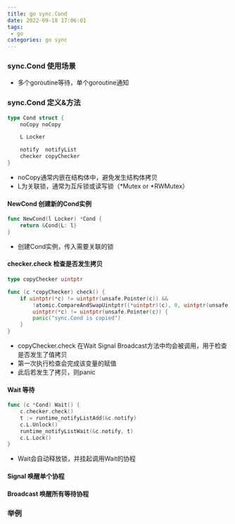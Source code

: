 ```yaml
---
title: go sync.Cond
date: 2022-09-18 17:06:01
tags: 
 - go
categories: go sync
---
```


### sync.Cond 使用场景
  - 多个goroutine等待，单个goroutine通知

### sync.Cond 定义&方法

```go
type Cond struct {
	noCopy noCopy

	L Locker

	notify  notifyList
	checker copyChecker
}
```
- noCopy通常内嵌在结构体中，避免发生结构体拷贝
- L为关联锁，通常为互斥锁或读写锁（*Mutex or *RWMutex）

#### NewCond 创建新的Cond实例
```go
func NewCond(l Locker) *Cond {
	return &Cond{L: l}
}
```
- 创建Cond实例，传入需要关联的锁

#### checker.check 检查是否发生拷贝
```go
type copyChecker uintptr

func (c *copyChecker) check() {
	if uintptr(*c) != uintptr(unsafe.Pointer(c)) &&
		!atomic.CompareAndSwapUintptr((*uintptr)(c), 0, uintptr(unsafe.Pointer(c))) &&
		uintptr(*c) != uintptr(unsafe.Pointer(c)) {
		panic("sync.Cond is copied")
	}
}
```
- copyChecker.check 在Wait Signal Broadcast方法中均会被调用，用于检查是否发生了值拷贝
- 第一次执行检查会完成该变量的赋值
- 此后若发生了拷贝，则panic

#### Wait 等待
```go
func (c *Cond) Wait() {
	c.checker.check()
	t := runtime_notifyListAdd(&c.notify)
	c.L.Unlock()
	runtime_notifyListWait(&c.notify, t)
	c.L.Lock()
}
```
- Wait会自动释放锁，并挂起调用Wait的协程

#### Signal 唤醒单个协程

#### Broadcast 唤醒所有等待协程

### 举例
```go

```